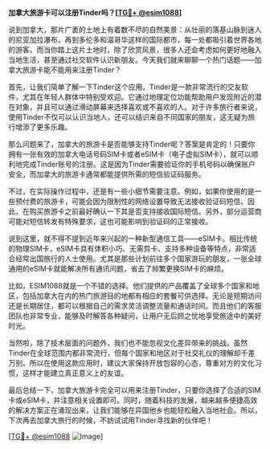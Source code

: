 **加拿大旅游卡可以注册Tinder吗？[[TG💪+ @esim1088](https://t.me/s/esim1088)]**

说到加拿大，那片广袤的土地上有着数不尽的自然美景：从壮丽的落基山脉到迷人的尼亚加拉瀑布，再到多伦多和温哥华这样的国际都市，每一处都吸引着世界各地的游客。而当你踏上这片土地时，除了欣赏风景，很多人还会考虑如何更好地融入当地生活，甚至通过社交软件认识新朋友。今天我们就来聊聊一个热门话题——加拿大旅游卡能不能用来注册Tinder？

首先，让我们简单了解一下Tinder这个应用。Tinder是一款非常流行的交友软件，尤其在年轻人群体中特别受欢迎。它通过地理定位功能帮助用户发现附近的潜在对象，并且可以通过滑动屏幕来选择喜欢或不喜欢的人。对于许多旅行者来说，使用Tinder不仅可以认识当地人，还可以结识来自不同国家的朋友，这无疑为旅行增添了更多乐趣。

那么问题来了，加拿大的旅游卡是否能够支持Tinder呢？答案是肯定的！只要你拥有一张有效的加拿大电话号码SIM卡或者eSIM卡（电子虚拟SIM卡），就可以顺利地完成Tinder账号的注册。这是因为Tinder需要验证你的手机号码以确保账户安全，而加拿大的旅游卡通常都能提供所需的短信验证码服务。

不过，在实际操作过程中，还是有一些小细节需要注意。例如，如果你使用的是一些预付费的旅游卡，可能会因为限制性的网络设置导致无法接收验证码短信。因此，在购买旅游卡之前最好确认一下其是否支持接收国际短信。另外，部分运营商可能对短信转发有特殊要求，这也可能影响到验证码的正常接收。

说到这里，就不得不提到近年来兴起的一种新型通信工具——eSIM卡。相比传统的物理SIM卡，eSIM卡具有体积小巧、无需剪卡、支持多种设备等特点，非常适合经常出国旅行的人士使用。尤其是那些计划前往多个国家游玩的朋友，一张全球通用的eSIM卡就能解决所有通讯问题，省去了频繁更换SIM卡的麻烦。

比如，ESIM1088就是一个不错的选择。他们提供的产品覆盖了全球多个国家和地区，包括加拿大在内的热门旅游目的地都有相应的套餐可供选择。无论是短期访问还是长期居住，都可以根据自己的需求灵活调整流量和通话时间。而且他们的客服团队也非常专业，能够及时解答各种疑问，让用户无后顾之忧地享受旅途中的美好时光。

当然啦，除了技术层面的问题外，我们也不能忽视文化差异带来的挑战。虽然Tinder在全球范围内都非常流行，但每个国家和地区对于社交礼仪的理解却千差万别。所以在使用这款应用时，建议大家保持开放包容的心态，尊重对方的文化习惯，这样才能建立真正意义上的友谊。

最后总结一下，加拿大旅游卡完全可以用来注册Tinder，只要你选择了合适的SIM卡或eSIM卡，并注意相关设置即可。同时，随着科技的发展，越来越多便捷高效的解决方案正在涌现出来，让我们能够在异国他乡也能轻松融入当地社会。所以，下次再去加拿大旅行的时候，不妨试试用Tinder寻找新的伙伴吧！

[[TG💪+ @esim1088](https://t.me/s/esim1088) ![Image](https://i.postimg.cc/4NQfJmqS/Snipaste-2025-05-13-00-14-12.png)]